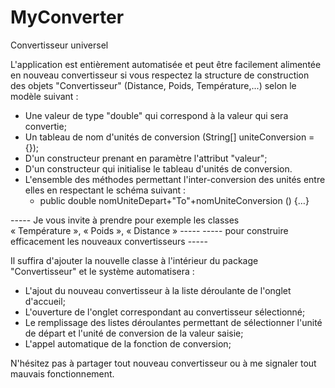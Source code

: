 # MyConverter
Convertisseur universel

L'application est entièrement automatisée et peut être facilement alimentée en nouveau convertisseur si vous respectez la structure de construction des objets "Convertisseur" (Distance, Poids, Température,...) selon le modèle suivant :

- Une valeur de type "double" qui correspond à la valeur qui sera convertie;
- Un tableau de nom d'unités de conversion (String[] uniteConversion = {});
- D'un constructeur prenant en paramètre l'attribut "valeur";
- D'un constructeur qui initialise le tableau d'unités de conversion.
- L'ensemble des méthodes permettant l'inter-conversion des unités entre elles en respectant le schéma suivant :
  - public double nomUniteDepart+"To"+nomUniteConversion () {…}

----- Je vous invite à prendre pour exemple les classes « Température », « Poids », « Distance » -----
----- pour construire efficacement les nouveaux convertisseurs -----
  
Il suffira d'ajouter la nouvelle classe à l'intérieur du package "Convertisseur" et le système automatisera : 

- L'ajout du nouveau convertisseur à la liste déroulante de l'onglet d'accueil;
- L'ouverture de l'onglet correspondant au convertisseur sélectionné;
- Le remplissage des listes déroulantes permettant de sélectionner l'unité de départ et l'unité de conversion de la valeur saisie;
- L'appel automatique de la fonction de conversion;

N'hésitez pas à partager tout nouveau convertisseur ou à me signaler tout mauvais fonctionnement.
